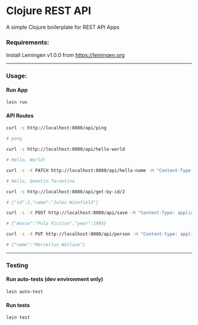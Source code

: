 # Clojure REST API

A simple Clojure boilerplate for REST API Apps

### Requirements:  
Install Leiningen v1.0.0 from https://leiningen.org

___

### Usage:

#### Run App
```sh
lein run
```

#### API Routes
```sh
curl -s http://localhost:8080/api/ping

# pong
```

```sh
curl -s http://localhost:8080/api/hello-world

# Hello, World!
```

```sh
curl -s -X PATCH http://localhost:8080/api/hello-name -H "Content-Type: application/json" -d '{"name":"Quentin Tarantino"}'

# Hello, Quentin Tarantino
```

```sh
curl -s http://localhost:8080/api/get-by-id/2

# {"id":2,"name":"Jules Winnfield"}
```

```sh
curl -s -X POST http://localhost:8080/api/save -H "Content-Type: application/json" -d '{"movie":"Pulp Fiction","year":1995}'

# {"movie":"Pulp Fiction","year":1995}
```

```sh
curl -s -X PUT http://localhost:8080/api/person -H "Content-type: application/json" -d '{"person":{"name":"Marcellus Wallace"}}'

# {"name":"Marcellus Wallace"}
```

___

### Testing

#### Run auto-tests (dev environment only)
```sh
lein auto-test
```
#### Run tests
```sh
lein test
```
